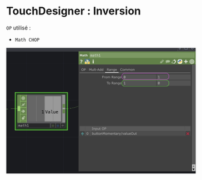 # TouchDesigner : Inversion

`OP` utilisé :
- `Math CHOP`

![Entrée, entre 0 et 1, inversée à la sortie, entre 1 et 0](./inversion.png)